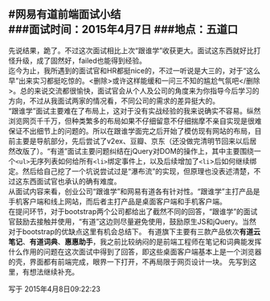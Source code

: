 #网易有道前端面试小结  
###面试时间：2015年4月7日
###地点：五道口
---
先说结果，跪了。不过这次面试相比上次“跟谁学”收获更大。面试这东西就好比打怪升级，成了固然好，failed也能得到经验。  
迄今为止，我所遇到的面试官和HR都挺nice的，不过一听说是大三的，对于“这么早”出来实习都挺吃惊的。<删除>或许这样能缓和一问三不知的尴尬气氛吧</删除>。总的来说交流都很愉快，面试官会从个人及公司的角度来为你指导今后学习的方向，不过从我面试两家的情况看，不同公司的需求的差异挺大的。  
“跟谁学”面试主要难在了布局上，这对于没有实战经验的我来说确实不容易。纵然浏览网页千千万，但种类繁多的布局如果不仔细留意不仔细揣摩不亲自实现是很难保证不出细节上的问题的。所以在跟谁学面完之后开始了模仿现有网站的布局，目前主要是导航部分，先后尝试了v2ex、豆瓣、京东（还没做完清明节回来以后居然改版了）。“有道”面试主要问题纠结在jQuery对DOM的操作上，其中主要围绕一个`<ul>`无序列表如何给所有`<li>`绑定事件上，以及后续增加了`<li`>后如何继续绑定。然后给自己挖了一个坑说尝试过是“瀑布流”的实现，但原理也没表述清楚，不过这东西面试官也承认的确有难度。  
从面试内容来看，创业公司“跟谁学”和网易有道各有针对性。“跟谁学”主打产品是手机客户端和线上网站，而后者主打产品是桌面客户端和手机客户端。  
在提问环节，对于bootstrap两个公司都给出了截然不同的回答，“跟谁学”的面试官鼓励去接触并使用，“有道”这边则尽量避免使用，鼓励原生JS和jQuery。当然对于bootstrap的优缺点这里有机会总结下。
有道旗下主要有三款产品依次**有道云笔记**、**有道词典**、**惠惠助手**，我之前比较纳闷的是前端工程师在笔记和词典能发挥什么作用的问题在这次面试中得到了回答，即这些桌面客户端基本上是一个浏览器的壳，界面都有前端完成，眼界一下打开，不再局限于网页设计一块。
先写到这里，有想法继续补充。
  
写于 2015年4月8日09:22:23